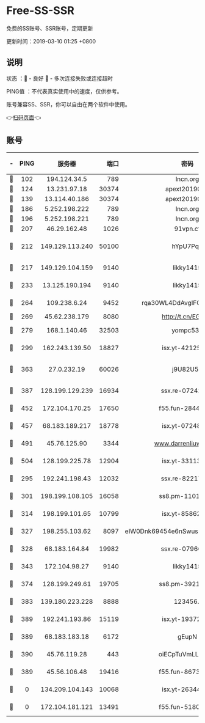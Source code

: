 # Free-SS-SSR

免费的SS账号、SSR账号，定期更新

更新时间：2019-03-10 01:25 +0800

## 说明

状态     ：🙂 - 良好 🙁 - 多次连接失败或连接超时

PING值   ：不代表真实使用中的速度，仅供参考。

账号兼容SS、SSR，你可以自由在两个软件中使用。

👉[扫码页面](https://liesauer.github.io/Free-SS-SSR/)👈

## 账号

|-|PING|服务器|端口|密码|加密方式|区域|
|:----:|:----:|:-----:|-----:|:----:|:----:|:----:|
|🙂|102|194.124.34.5|789|lncn.org|rc4|JP|
|🙂|124|13.231.97.18|30374|apext2019006|chacha20|JP|
|🙂|139|13.114.40.186|30374|apext2019006|chacha20|JP|
|🙂|186|5.252.198.222|789|lncn.org|rc4|JP|
|🙂|196|5.252.198.221|789|lncn.org|rc4|JP|
|🙂|207|46.29.162.48|1026|91vpn.cf|rc4-md5|RU|
|🙂|212|149.129.113.240|50100|hYpU7PqP|chacha20-ietf-poly1305|CN|
|🙂|217|149.129.104.159|9140|likky1415|aes-256-cfb|HK|
|🙂|233|13.125.190.194|9140|likky1415|aes-256-cfb|KR|
|🙂|264|109.238.6.24|9452|rqa30WL4DdAvgIFG6Fs3znzTa|aes-256-cfb|FR|
|🙂|269|45.62.238.179|8080|http://t.cn/EGJIyrl|rc4-md5|CA|
|🙂|279|168.1.140.46|32503|yompc535|aes-256-cfb|AU|
|🙂|299|162.243.139.50|18827|isx.yt-42125890|aes-256-cfb|US|
|🙂|363|27.0.232.19|60026|j9U82U53|xchacha20-ietf-poly1305|HK|
|🙂|387|128.199.129.239|16934|ssx.re-07242436|aes-256-cfb|SG|
|🙂|452|172.104.170.25|17650|f55.fun-28443549|aes-256-cfb|SG|
|🙂|457|68.183.189.217|18778|isx.yt-07248884|aes-256-cfb|SG|
|🙂|491|45.76.125.90|3344|www.darrenliuwei.com|aes-256-cfb|AU|
|🙂|504|128.199.225.78|12904|isx.yt-33113318|aes-256-cfb|SG|
|🙂|295|192.241.198.43|12032|ssx.re-82217458|aes-256-cfb|US|
|🙂|301|198.199.108.105|16058|ss8.pm-11016840|aes-256-cfb|US|
|🙂|314|198.199.101.65|10799|isx.yt-85862163|aes-256-cfb|US|
|🙂|327|198.255.103.62|8097|eIW0Dnk69454e6nSwuspv9DmS201tQ0D|aes-256-cfb|US|
|🙂|328|68.183.164.84|19982|ssx.re-07966626|aes-256-cfb|US|
|🙂|343|172.104.98.27|9140|likky1415|aes-256-cfb|JP|
|🙂|374|128.199.249.61|19705|ss8.pm-39219845|aes-256-cfb|SG|
|🙂|383|139.180.223.228|8888|123456..|aes-256-cfb|JP|
|🙂|389|192.241.193.86|15119|isx.yt-19372058|aes-256-cfb|US|
|🙂|389|68.183.183.18|6172|gEupN|aes-256-cfb|SG|
|🙂|390|45.76.119.28|443|oiECpTuVmLLxk4Ts|aes-256-cfb|AU|
|🙁|389|45.56.106.48|19416|f55.fun-86730794|aes-256-cfb|US|
|🙁|0|134.209.104.143|10068|isx.yt-26344143|aes-256-cfb|SG|
|🙁|0|172.104.181.121|13491|f55.fun-51808653|aes-256-cfb|SG|
